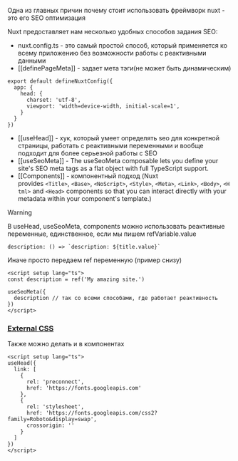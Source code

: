 Одна из главных причин почему стоит использовать фреймворк nuxt - это его SEO оптимизация

Nuxt предоставляет нам несколько удобных способов задания SEO:

- nuxt.config.ts - это самый простой способ, который применяется ко всему приложению без возможности работы с реактивными данными
- [[definePageMeta]] - задает мета тэги(не может быть динамическим)
```JS
export default defineNuxtConfig({
  app: {
    head: {
      charset: 'utf-8',
      viewport: 'width=device-width, initial-scale=1',
    }
  }
})
```
- [[useHead]] - хук, который умеет определять seo для конкретной страницы, работать с реактивными переменными и вообще подходит для более серьезной работы с SEO
- [[useSeoMeta]] - The useSeoMeta composable lets you define your site's SEO meta tags as a flat object with full TypeScript support.
- [[Components]] - компонентный подход (Nuxt provides `<Title>`, `<Base>`, `<NoScript>`, `<Style>`, `<Meta>`, `<Link>`, `<Body>`, `<Html>` and `<Head>` components so that you can interact directly with your metadata within your component's template.)
> [!warning]
> В useHead, useSeoMeta, components можно использовать реактивные переменные, единственное, если мы пишем refVariable.value
> ```JS
> description: () => `description: ${title.value}`
> ```
> Иначе просто передаем ref переменную (пример снизу)

```JS
<script setup lang="ts">
const description = ref('My amazing site.')

useSeoMeta({
  description // так со всеми способами, где работает реактивность
})
</script>
```

### [External CSS](https://nuxt.com/docs/getting-started/seo-meta#external-css)
Также можно делать и в компонентах

```JS
<script setup lang="ts">
useHead({
  link: [
    {
      rel: 'preconnect',
      href: 'https://fonts.googleapis.com'
    },
    {
      rel: 'stylesheet',
      href: 'https://fonts.googleapis.com/css2?family=Roboto&display=swap',
      crossorigin: ''
    }
  ]
})
</script>

```